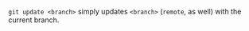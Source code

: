 ```git update <branch>``` simply updates ```<branch>``` (```remote```, as well) with the current branch.
